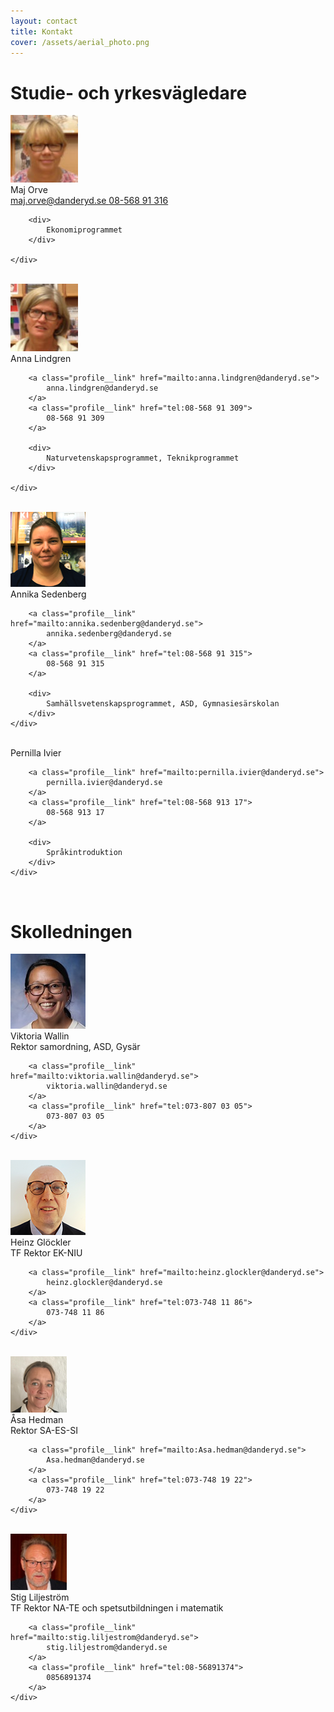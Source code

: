 ```yaml
---
layout: contact
title: Kontakt
cover: /assets/aerial_photo.png
---
```


# Studie- och yrkesvägledare


<div class="profile">
	<img class="profile__image" src="/assets/orve.png" alt="Maj Orve">
	<div class="profile__info">
		<div class="profile__title">Maj Orve</div>
		<a class="profile__link" href="mailto:maj.orve@danderyd.se">
			maj.orve@danderyd.se
		</a>
		<a class="profile__link" href="tel:08-568 91 316">
			08-568 91 316
		</a>

		<div>
			Ekonomiprogrammet
		</div>

	</div>
</div>

<br>

<div class="profile">
	<img class="profile__image" src="/assets/lindgren.png" alt="Anna Lindgren">
	<div class="profile__info">
		<div class="profile__title">Anna Lindgren</div>

		<a class="profile__link" href="mailto:anna.lindgren@danderyd.se">
			anna.lindgren@danderyd.se
		</a>
		<a class="profile__link" href="tel:08-568 91 309">
			08-568 91 309
		</a>

		<div>
			Naturvetenskapsprogrammet, Teknikprogrammet
		</div>

	</div>
</div>

<br>

<div class="profile">
	<img class="profile__image" src="/assets/annika.png" alt="Annika Sedenberg">
	<div class="profile__info">
		<div class="profile__title">Annika Sedenberg</div>

		<a class="profile__link" href="mailto:annika.sedenberg@danderyd.se">
			annika.sedenberg@danderyd.se
		</a>
		<a class="profile__link" href="tel:08-568 91 315">
			08-568 91 315
		</a>

		<div>
			Samhällsvetenskapsprogrammet, ASD, Gymnasiesärskolan
		</div>
	</div>
</div>

<br>

<div class="profile">
	<div class="profile__info">
		<div class="profile__title">Pernilla Ivier</div>

		<a class="profile__link" href="mailto:pernilla.ivier@danderyd.se">
			pernilla.ivier@danderyd.se
		</a>
		<a class="profile__link" href="tel:08-568 913 17">
			08-568 913 17
		</a>

		<div>
			Språkintroduktion
		</div>
	</div>
</div>
<br>

# Skolledningen


<div class="profile">
	<img class="profile__image" src="/assets/wallin.png" alt="Viktoria Wallin">
	<div class="profile__info">
		<div class="profile__title">Viktoria Wallin</div>
		<div>Rektor samordning, ASD, Gysär</div>

		<a class="profile__link" href="mailto:viktoria.wallin@danderyd.se">
			viktoria.wallin@danderyd.se
		</a>
		<a class="profile__link" href="tel:073-807 03 05">
			073-807 03 05
		</a>
	</div>
</div>

<br>

<div class="profile">
	<img class="profile__image" src="/assets/heinz.png" alt="Heinz Glöckler">
	<div class="profile__info">
		<div class="profile__title">Heinz Glöckler</div>
		<div>TF Rektor EK-NIU</div>

		<a class="profile__link" href="mailto:heinz.glockler@danderyd.se">
			heinz.glockler@danderyd.se
		</a>
		<a class="profile__link" href="tel:073-748 11 86">
			073-748 11 86
		</a>
	</div>
</div>

<br>

<div class="profile">
	<img class="profile__image" src="/assets/asa.png" alt="Åsa Hedman">
	<div class="profile__info">
		<div class="profile__title">Åsa Hedman</div>
		<div>Rektor SA-ES-SI</div>

		<a class="profile__link" href="mailto:Asa.hedman@danderyd.se">
			Asa.hedman@danderyd.se
		</a>
		<a class="profile__link" href="tel:073-748 19 22">
			073-748 19 22
		</a>
	</div>
</div>

<br>

<div class="profile">
	<img class="profile__image" src="/assets/stig.png" alt="Stig Liljeström">
	<div class="profile__info">
		<div class="profile__title">Stig Liljeström</div>
		<div>TF Rektor NA-TE och spetsutbildningen i matematik</div>

		<a class="profile__link" href="mailto:stig.liljestrom@danderyd.se">
			stig.liljestrom@danderyd.se
		</a>
		<a class="profile__link" href="tel:08-56891374">
			0856891374
		</a>
	</div>
